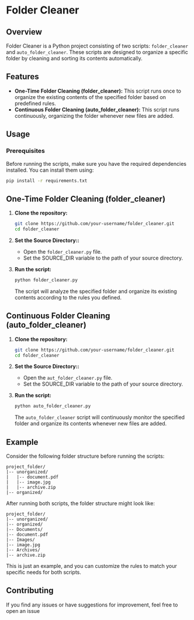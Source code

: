 # Folder Cleaner

## Overview

Folder Cleaner is a Python project consisting of two scripts: `folder_cleaner` and `auto_folder_cleaner`. These scripts are designed to organize a specific folder by cleaning and sorting its contents automatically.

## Features

- **One-Time Folder Cleaning (folder_cleaner):** This script runs once to organize the existing contents of the specified folder based on predefined rules.
- **Continuous Folder Cleaning (auto_folder_cleaner):** This script runs continuously, organizing the folder whenever new files are added.

## Usage

### Prerequisites

Before running the scripts, make sure you have the required dependencies installed. You can install them using:

```bash
pip install -r requirements.txt
```
## One-Time Folder Cleaning (folder_cleaner)

1. **Clone the repository:**

    ```bash
    git clone https://github.com/your-username/folder_cleaner.git
    cd folder_cleaner
    ```

2. **Set the Source Directory::**

   - Open the `folder_cleaner.py` file.
   - Set the SOURCE_DIR variable to the path of your source directory.

3. **Run the script:**

    ```bash
    python folder_cleaner.py
    ```

   The script will analyze the specified folder and organize its existing contents according to the rules you defined.

## Continuous Folder Cleaning (auto_folder_cleaner)

1. **Clone the repository:**

    ```bash
    git clone https://github.com/your-username/folder_cleaner.git
    cd folder_cleaner
    ```
2. **Set the Source Directory::**

   - Open the `aut_folder_cleaner.py` file.
   - Set the SOURCE_DIR variable to the path of your source directory.

3. **Run the script:**

    ```bash
    python auto_folder_cleaner.py
    ```

   The `auto_folder_cleaner` script will continuously monitor the specified folder and organize its contents whenever new files are added.

## Example

Consider the following folder structure before running the scripts:

```plaintext
project_folder/
|-- unorganized/
|   |-- document.pdf
|   |-- image.jpg
|   |-- archive.zip
|-- organized/
```

After running both scripts, the folder structure might look like:

```plaintext
project_folder/
|-- unorganized/
|-- organized/
|-- Documents/
|-- document.pdf
|-- Images/
|-- image.jpg
|-- Archives/
|-- archive.zip
```
This is just an example, and you can customize the rules to match your specific needs for both scripts.

## Contributing

If you find any issues or have suggestions for improvement, feel free to open an issue
